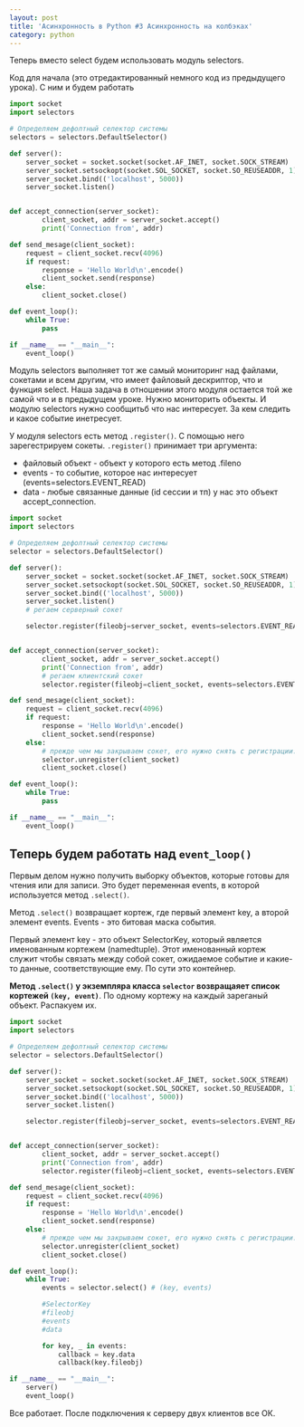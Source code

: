 ```yaml
---
layout: post
title: 'Асинхронность в Python #3 Асинхронность на колбэках'
category: python
---
```


Теперь вместо select будем использовать модуль selectors.

Код для начала (это отредактированный немного код из предыдущего урока). С ним и будем работать

```python
import socket
import selectors

# Определяем дефолтный селектор системы
selectors = selectors.DefaultSelector()

def server():
    server_socket = socket.socket(socket.AF_INET, socket.SOCK_STREAM)
    server_socket.setsockopt(socket.SOL_SOCKET, socket.SO_REUSEADDR, 1)
    server_socket.bind(('localhost', 5000))
    server_socket.listen()


def accept_connection(server_socket):
        client_socket, addr = server_socket.accept()
        print('Connection from', addr)

def send_mesage(client_socket):
    request = client_socket.recv(4096)
    if request:
        response = 'Hello World\n'.encode()
        client_socket.send(response)
    else:
        client_socket.close()

def event_loop():
    while True:
        pass

if __name__ == "__main__":
    event_loop()
```

Модуль selectors выполняет тот же самый мониторинг над файлами, сокетами и всем другим, что имеет файловый дескриптор, что и функция select. Наша задача в отношении этого модуля остается той же самой что и в предыдущем уроке. Нужно мониторить объекты. И модулю selectors нужно сообщитьб что нас интересует. За кем следить и какое событие инетресует.

У модуля selectors есть метод ```.register()```. С помощью него зарегестрируем сокеты. ```.register()``` принимает три аргумента:

- файловый объект - объект у которого есть метод .fileno
- events - то событие, которое нас интересует (events=selectors.EVENT_READ)
- data - любые связанные данные (id сессии и тп) у нас это объект accept_connection. 

```python
import socket
import selectors

# Определяем дефолтный селектор системы
selector = selectors.DefaultSelector()

def server():
    server_socket = socket.socket(socket.AF_INET, socket.SOCK_STREAM)
    server_socket.setsockopt(socket.SOL_SOCKET, socket.SO_REUSEADDR, 1)
    server_socket.bind(('localhost', 5000))
    server_socket.listen()
    # регаем серверный сокет

    selector.register(fileobj=server_socket, events=selectors.EVENT_READ, data=accept_connection)


def accept_connection(server_socket):
        client_socket, addr = server_socket.accept()
        print('Connection from', addr)
        # регаем клиентский сокет
        selector.register(fileobj=client_socket, events=selectors.EVENT_READ, data=send_mesage)

def send_mesage(client_socket):
    request = client_socket.recv(4096)
    if request:
        response = 'Hello World\n'.encode()
        client_socket.send(response)
    else:
        # прежде чем мы закрываем сокет, его нужно снять с регистрации.
        selector.unregister(client_socket)
        client_socket.close()

def event_loop():
    while True:
        pass

if __name__ == "__main__":
    event_loop()
```

## Теперь будем работать над ```event_loop()```

Первым делом нужно получить выборку объектов, которые готовы для чтения или для записи. Это будет переменная events, в которой используется метод ```.select()```.

Метод ```.select()``` возвращает кортеж, где первый элемент key, а второй элемент events. Events - это битовая маска события.

Первый элемент key - это объект SelectorKey, который является именованным кортежем (namedtuple). Этот именованный кортеж служит чтобы связать между собой сокет, ожидаемое событие и какие-то данные, соответствующие ему. По сути это контейнер. 

**Метод ```.select()``` у экземпляра класса ```selector``` возвращаяет список кортежей ```(key, event)```**. По одному кортежу на каждый зареганый объект. Распакуем их.


```python
import socket
import selectors

# Определяем дефолтный селектор системы
selector = selectors.DefaultSelector()

def server():
    server_socket = socket.socket(socket.AF_INET, socket.SOCK_STREAM)
    server_socket.setsockopt(socket.SOL_SOCKET, socket.SO_REUSEADDR, 1)
    server_socket.bind(('localhost', 5000))
    server_socket.listen()

    selector.register(fileobj=server_socket, events=selectors.EVENT_READ, data=accept_connection)


def accept_connection(server_socket):
        client_socket, addr = server_socket.accept()
        print('Connection from', addr)
        selector.register(fileobj=client_socket, events=selectors.EVENT_READ, data=send_mesage)

def send_mesage(client_socket):
    request = client_socket.recv(4096)
    if request:
        response = 'Hello World\n'.encode()
        client_socket.send(response)
    else:
        # прежде чем мы закрываем сокет, его нужно снять с регистрации.
        selector.unregister(client_socket)
        client_socket.close()

def event_loop():
    while True:
        events = selector.select() # (key, events)

        #SelectorKey
        #fileobj
        #events
        #data

        for key, _ in events:
            callback = key.data
            callback(key.fileobj)

if __name__ == "__main__":
    server()
    event_loop()
```

Все работает. После подключения к серверу двух клиентов все ОК.

















